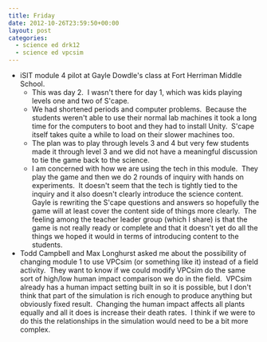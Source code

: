 ```yaml
---
title: Friday
date: 2012-10-26T23:59:50+00:00
layout: post
categories:
  - science ed drk12
  - science ed vpcsim
---
```

  * iSIT module 4 pilot at Gayle Dowdle's class at Fort Herriman Middle School.
      * This was day 2.  I wasn't there for day 1, which was kids playing levels one and two of S'cape.
      * We had shortened periods and computer problems.  Because the students weren't able to use their normal lab machines it took a long time for the computers to boot and they had to install Unity.  S'cape itself takes quite a while to load on their slower machines too.
      * The plan was to play through levels 3 and 4 but very few students made it through level 3 and we did not have a meaningful discussion to tie the game back to the science.
      * I am concerned with how we are using the tech in this module.  They play the game and then we do 2 rounds of inquiry with hands on experiments.  It doesn't seem that the tech is tightly tied to the inquiry and it also doesn't clearly introduce the science content.  Gayle is rewriting the S'cape questions and answers so hopefully the game will at least cover the content side of things more clearly.  The feeling among the teacher leader group (which I share) is that the game is not really ready or complete and that it doesn't yet do all the things we hoped it would in terms of introducing content to the students.
  * Todd Campbell and Max Longhurst asked me about the possibility of changing module 1 to use VPCsim (or something like it) instead of a field activity.  They want to know if we could modify VPCsim do the same sort of high/low human impact comparison we do in the field.  VPCsim already has a human impact setting built in so it is possible, but I don't think that part of the simulation is rich enough to produce anything but obviously fixed result.  Changing the human impact affects all plants equally and all it does is increase their death rates.  I think if we were to do this the relationships in the simulation would need to be a bit more complex. 
